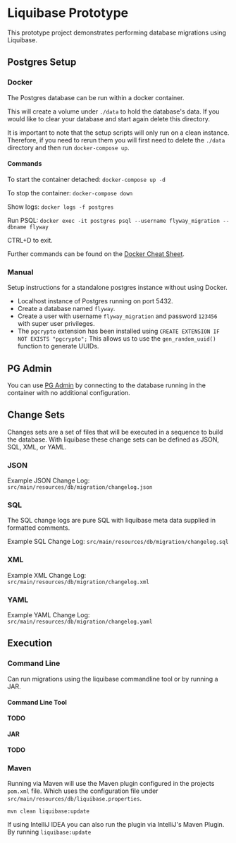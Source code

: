 # Liquibase Prototype
This prototype project demonstrates performing database migrations using Liquibase. 

## Postgres Setup

### Docker
The Postgres database can be run within a docker container.

This will create a volume under `./data` to hold the database's data. If you would like to clear your database and 
start again delete this directory.

It is important to note that the setup scripts will only run on a clean instance. Therefore, if you need to rerun them
you will first need to delete the `./data` directory and then run `docker-compose up`.

#### Commands
To start the container detached:
`docker-compose up -d`

To stop the container:
`docker-compose down`

Show logs:
`docker logs -f postgres`

Run PSQL:
`docker exec -it postgres psql --username flyway_migration --dbname flyway`

CTRL+D to exit.

Further commands can be found on the [Docker Cheat Sheet](https://www.saltycrane.com/blog/2017/08/docker-cheat-sheet/).

### Manual
Setup instructions for a standalone postgres instance without using Docker.

* Localhost instance of Postgres running on port 5432. 
* Create a database named `flyway`.
* Create a user with username `flyway_migration` and password `123456` with super user privileges. 
* The `pgcrypto` extension has been installed using `CREATE EXTENSION IF NOT EXISTS "pgcrypto";` This allows
us to use the `gen_random_uuid()` function to generate UUIDs.

## PG Admin
You can use [PG Admin](https://www.pgadmin.org/download/) by connecting to the database running in the container
with no additional configuration. 

## Change Sets
Changes sets are a set of files that will be executed in a sequence to build the database. With 
liquibase these change sets can be defined as JSON, SQL, XML, or YAML.

### JSON
Example JSON Change Log: `src/main/resources/db/migration/changelog.json`

### SQL
The SQL change logs are pure SQL with liquibase meta data supplied in formatted comments.

Example SQL Change Log: `src/main/resources/db/migration/changelog.sql`

### XML
Example XML Change Log: `src/main/resources/db/migration/changelog.xml`

### YAML
Example YAML Change Log: `src/main/resources/db/migration/changelog.yaml`

## Execution

### Command Line
Can run migrations using the liquibase commandline tool or by running a JAR.

#### Command Line Tool
__TODO__

#### JAR
__TODO__

### Maven
Running via Maven will use the Maven plugin configured in the projects `pom.xml` file. Which uses the configuration
file under `src/main/resources/db/liquibase.properties`.

`mvn clean liquibase:update`

If using IntelliJ IDEA you can also run the plugin via IntelliJ's Maven Plugin. By running `liquibase:update`
